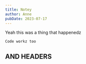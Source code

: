 ```yaml
---
title: Notey
author: Anne
pubDate: 2023-07-17
---
```

Yeah this was a thing that happenedz

```
Code workz too
```
## AND HEADERS
